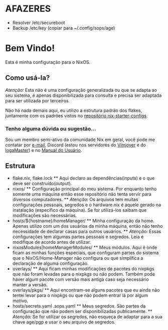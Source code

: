 # AFAZERES
* Resolver /etc/secureboot
* Backup /etc/key (copiar para ~/.config/sops/age)

# Bem Vindo!

Esta é minha configuração para o NixOS.

## Como usá-la?
*Atenção:* Esta não é uma configuração generalizada ou que se adapta ao seu sistema, é apenas disponibilizada para consulta e precisa ser adaptada para ser utilizada por terceiros.

Não há nada demais aqui, eu utilizo a estrutura padrão dos flakes, juntamente com os padrões vistos no [repositório nix-starter-configs](https://github.com/Misterio77/nix-starter-configs).

### Tenho alguma dúvida ou sugestão...
Sou um membro semi-ativo da comunidade Nix em geral, você pode me contatar por [e-mail](mailto:arthsmn@proton.me), Discord (estou nos servidores do [Vimjoyer](https://www.youtube.com/@vimjoyer) e do [IogaMaster](https://www.youtube.com/@IogaMaster)) e no [Manual do Usuário](https://manualdousuario.net/).


## Estrutura
* flake.nix, flake.lock
** Aqui declaro as dependências(inputs) e o que deve ser construído(output).
* nixos/
** Configuração principal do meu sistema. Por enquanto tenho somente uma máquina então esse repositório não tenta servir para diversos computadores.
** *Atenção:* Os arquivos tem muitas configurações pessoais, segredos e o hardware.nix é aquele gerado na instalação (específico da máquina). Se for utilizá-los saibam que modificações são necessárias.
* hosts/${hostname}/homeManager/
** Minha configuração da home. Apenas utilizo com um dos usuários da minha máquina, então não tenho necessidade de declarar casas para outros usuários.
** *Atenção:* Essas configurações tem algumas partes pessoais e segredos. Leia e modifique de acordo antes de utilizar.
* nixosModules|homeManagerModules/
** Meus módulos. Aqui é onde ficam as minhas funções especiais, que configuram partes do sistema que o NixOS/Home-Manager não configura ou que simplifica a declaração de alguma configuração.
* overlays/
** Aqui ficam minhas modificações de pacotes do nixpkgs que não foram levadas para o nixpkgs ou não podem. Também pode haver algum pacote com versão mais antiga caso seja necessário manter a versão.
* overlays/pkgs/
** Aqui encontram-se alguns pacotes que eu ainda não tentei levar para o nixpkgs ou que não podem entrar lá por algum motivo.
* hosts/secrets.yaml .sops.yaml
** Meus segredos. São partes da configuração que não podem ser disponibilizadas publicamente.
** *Atenção:* Se for utilizar os segredos, não esqueça de adaptar para a sua chave age/pgp e usar o seu arquivo de segredos.
